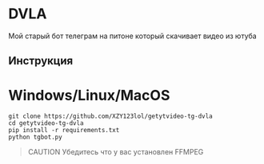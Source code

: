 # DVLA

Мой старый бот телеграм на питоне который скачивает видео из ютуба

## Инструкция
# Windows/Linux/MacOS
```
git clone https://github.com/XZY123lol/getytvideo-tg-dvla
cd getytvideo-tg-dvla
pip install -r requirements.txt
python tgbot.py
```

> CAUTION
> Убедитесь что у вас установлен FFMPEG